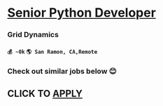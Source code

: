 # [Senior Python Developer](https://www.remotewlb.com/apply/senior-python-developer-68365)  
### Grid Dynamics  
#### `💰 ~0k` `🌎 San Ramon, CA,Remote`  

###  Check out similar jobs below 😊

  
## CLICK TO [APPLY](https://www.remotewlb.com/apply/senior-python-developer-68365)

